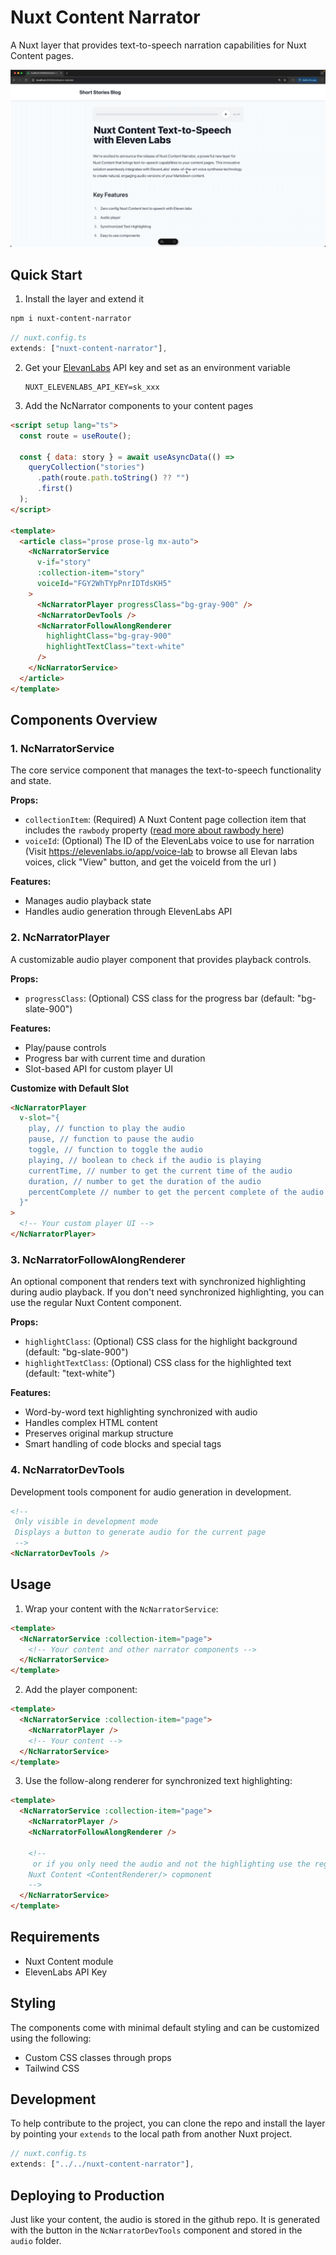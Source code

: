 # Nuxt Content Narrator

A Nuxt layer that provides text-to-speech narration capabilities for Nuxt Content pages.

[![Watch the video](nuxt-content-narrator-demo.gif)](https://youtu.be/mnMiOrf9kz4)

## Quick Start

1. Install the layer and extend it

```bash
npm i nuxt-content-narrator
```

```typescript
// nuxt.config.ts
extends: ["nuxt-content-narrator"],
```

2. Get your [ElevanLabs](http://elevenlabs.io/) API key and set as an environment variable

   ```
   NUXT_ELEVENLABS_API_KEY=sk_xxx
   ```

3. Add the NcNarrator components to your content pages

```html
<script setup lang="ts">
  const route = useRoute();

  const { data: story } = await useAsyncData(() =>
    queryCollection("stories")
      .path(route.path.toString() ?? "")
      .first()
  );
</script>

<template>
  <article class="prose prose-lg mx-auto">
    <NcNarratorService
      v-if="story"
      :collection-item="story"
      voiceId="FGY2WhTYpPnrIDTdsKH5"
    >
      <NcNarratorPlayer progressClass="bg-gray-900" />
      <NcNarratorDevTools />
      <NcNarratorFollowAlongRenderer
        highlightClass="bg-gray-900"
        highlightTextClass="text-white"
      />
    </NcNarratorService>
  </article>
</template>
```

## Components Overview

### 1. NcNarratorService

The core service component that manages the text-to-speech functionality and state.

**Props:**

- `collectionItem`: (Required) A Nuxt Content page collection item that includes the `rawbody` property ([read more about rawbody here](https://content.nuxt.com/docs/advanced/raw-content))
- `voiceId`: (Optional) The ID of the ElevenLabs voice to use for narration (Visit https://elevenlabs.io/app/voice-lab to browse all Elevan labs voices, click "View" button, and get the voiceId from the url )

**Features:**

- Manages audio playback state
- Handles audio generation through ElevenLabs API

### 2. NcNarratorPlayer

A customizable audio player component that provides playback controls.

**Props:**

- `progressClass`: (Optional) CSS class for the progress bar (default: "bg-slate-900")

**Features:**

- Play/pause controls
- Progress bar with current time and duration
- Slot-based API for custom player UI

**Customize with Default Slot**

```html
<NcNarratorPlayer
  v-slot="{ 
    play, // function to play the audio
    pause, // function to pause the audio
    toggle, // function to toggle the audio
    playing, // boolean to check if the audio is playing
    currentTime, // number to get the current time of the audio
    duration, // number to get the duration of the audio
    percentComplete // number to get the percent complete of the audio
  }"
>
  <!-- Your custom player UI -->
</NcNarratorPlayer>
```

### 3. NcNarratorFollowAlongRenderer

An optional component that renders text with synchronized highlighting during audio playback. If you don't need synchronized highlighting, you can use the regular Nuxt Content <ContentRenderer /> component.

**Props:**

- `highlightClass`: (Optional) CSS class for the highlight background (default: "bg-slate-900")
- `highlightTextClass`: (Optional) CSS class for the highlighted text (default: "text-white")

**Features:**

- Word-by-word text highlighting synchronized with audio
- Handles complex HTML content
- Preserves original markup structure
- Smart handling of code blocks and special tags

### 4. NcNarratorDevTools

Development tools component for audio generation in development.

```html
<!-- 
 Only visible in development mode 
 Displays a button to generate audio for the current page
 -->
<NcNarratorDevTools />
```

## Usage

1. Wrap your content with the `NcNarratorService`:

```html
<template>
  <NcNarratorService :collection-item="page">
    <!-- Your content and other narrator components -->
  </NcNarratorService>
</template>
```

2. Add the player component:

```html
<template>
  <NcNarratorService :collection-item="page">
    <NcNarratorPlayer />
    <!-- Your content -->
  </NcNarratorService>
</template>
```

3. Use the follow-along renderer for synchronized text highlighting:

```html
<template>
  <NcNarratorService :collection-item="page">
    <NcNarratorPlayer />
    <NcNarratorFollowAlongRenderer />

    <!-- 
     or if you only need the audio and not the highlighting use the regular
    Nuxt Content <ContentRenderer/> copmonent
    -->
  </NcNarratorService>
</template>
```

## Requirements

- Nuxt Content module
- ElevenLabs API Key

## Styling

The components come with minimal default styling and can be customized using the following:

- Custom CSS classes through props
- Tailwind CSS

## Development

To help contribute to the project, you can clone the repo and install the layer by pointing your `extends` to the local path from another Nuxt project.

```typescript
// nuxt.config.ts
extends: ["../../nuxt-content-narrator"],
```

## Deploying to Production

Just like your content, the audio is stored in the github repo. It is generated with the button in the `NcNarratorDevTools` component and stored in the `audio` folder.

